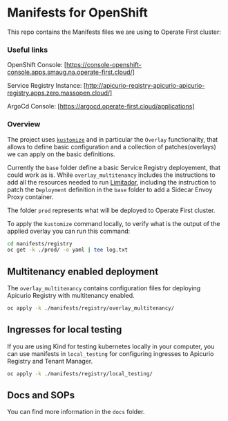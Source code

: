 # Manifests for OpenShift

This repo contains the Manifests files we are using to Operate First cluster:

### Useful links

OpenShift Console: [https://console-openshift-console.apps.smaug.na.operate-first.cloud/]

Service Registry Instance: [http://apicurio-registry-apicurio-apicurio-registry.apps.zero.massopen.cloud/]

ArgoCd Console: [https://argocd.operate-first.cloud/applications]

### Overview

The project uses [`kustomize`](https://kubernetes.io/docs/tasks/manage-kubernetes-objects/kustomization/) and in particular the `Overlay` functionality, that allows to define basic configuration and a collection of patches(overlays) we can apply on the basic definitions.

Currently the `base` folder define a basic Service Registry deployement, that could work as is.
While `overlay_multitenancy` includes the instructions to add all the resources needed to run [Limitador](https://github.com/3scale-labs/limitador/), including the instruction to patch the `Deployment` definition in the `base` folder to add a Sidecar Envoy Proxy container.

The folder `prod` represents what will be deployed to Operate First cluster.

To apply the `kustomize` command locally, to verify what is the output of the applied overlay you can run this command:

```bash
cd manifests/registry
oc get -k ./prod/ -o yaml | tee log.txt
```

## Multitenancy enabled deployment

The `overlay_multitenancy` contains configuration files for deploying Apicurio Registry with multitenancy enabled.

```bash
oc apply -k ./manifests/registry/overlay_multitenancy/
```

## Ingresses for local testing

If you are using Kind for testing kubernetes locally in your computer, you can use manifests in `local_testing` for configuring ingresses to Apicurio Registry and Tenant Manager.

```bash
oc apply -k ./manifests/registry/local_testing/
```

## Docs and SOPs
You can find more information in the `docs` folder.